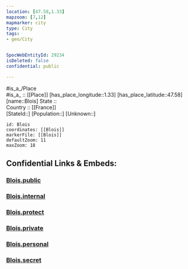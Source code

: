 ```yaml
---
location: [47.58,1.33] 
mapzoom: [7,12] 
mapmarker: city 
type: City
tags:
- geo/City


SpocWebEntityId: 29234
isDeleted: false
confidential: public

---
```

#is_a_/Place  
#is_a_ :: [[Place]] 
[has_place_longitude::1.33] 
[has_place_latitude::47.58] 
[name::Blois] 
State ::  
Country :: [[France]]  
[StateId::] 
[Population::] 
[Unknown::] 


```leaflet
id: Blois
coordinates: [[Blois]] 
markerFile: [[Blois]] 
defaultZoom: 11 
maxZoom: 18
```


## Confidential Links & Embeds: 

### [Blois.public](/_public/\Earth\Continent\Europe\Europe~West\France\regions~France\Val_de_Loire\departments~Val_de_Loire\Loir-et-Cher\communes~Loir-et-Cher\Blois\cities~BloisBlois.public.md) 

### [Blois.internal](/_internal/\Earth\Continent\Europe\Europe~West\France\regions~France\Val_de_Loire\departments~Val_de_Loire\Loir-et-Cher\communes~Loir-et-Cher\Blois\cities~BloisBlois.internal.md) 

### [Blois.protect](/_protect/\Earth\Continent\Europe\Europe~West\France\regions~France\Val_de_Loire\departments~Val_de_Loire\Loir-et-Cher\communes~Loir-et-Cher\Blois\cities~BloisBlois.protect.md) 

### [Blois.private](/_private/\Earth\Continent\Europe\Europe~West\France\regions~France\Val_de_Loire\departments~Val_de_Loire\Loir-et-Cher\communes~Loir-et-Cher\Blois\cities~BloisBlois.private.md) 

### [Blois.personal](/_personal/\Earth\Continent\Europe\Europe~West\France\regions~France\Val_de_Loire\departments~Val_de_Loire\Loir-et-Cher\communes~Loir-et-Cher\Blois\cities~BloisBlois.personal.md) 

### [Blois.secret](/_secret/\Earth\Continent\Europe\Europe~West\France\regions~France\Val_de_Loire\departments~Val_de_Loire\Loir-et-Cher\communes~Loir-et-Cher\Blois\cities~BloisBlois.secret.md)

